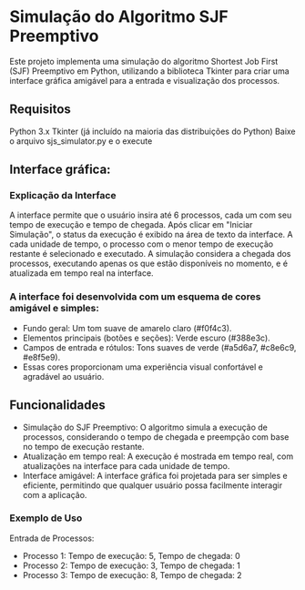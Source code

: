 
# Simulação do Algoritmo SJF Preemptivo
Este projeto implementa uma simulação do algoritmo Shortest Job First (SJF) Preemptivo em Python, utilizando a biblioteca Tkinter para criar uma interface gráfica amigável para a entrada e visualização dos processos.

## Requisitos
Python 3.x
Tkinter (já incluído na maioria das distribuições do Python)
Baixe o arquivo sjs_simulator.py e o execute 

## Interface gráfica:
### Explicação da Interface
A interface permite que o usuário insira até 6 processos, cada um com seu tempo de execução e tempo de chegada.
Após clicar em "Iniciar Simulação", o status da execução é exibido na área de texto da interface. A cada unidade de tempo, o processo com o menor tempo de execução restante é selecionado e executado.
A simulação considera a chegada dos processos, executando apenas os que estão disponíveis no momento, e é atualizada em tempo real na interface.

### A interface foi desenvolvida com um esquema de cores amigável e simples:

- Fundo geral: Um tom suave de amarelo claro (#f0f4c3).
- Elementos principais (botões e seções): Verde escuro (#388e3c).
- Campos de entrada e rótulos: Tons suaves de verde (#a5d6a7, #c8e6c9, #e8f5e9).
- Essas cores proporcionam uma experiência visual confortável e agradável ao usuário.

## Funcionalidades
- Simulação do SJF Preemptivo: O algoritmo simula a execução de processos, considerando o tempo de chegada e preempção com base no tempo de execução restante.
- Atualização em tempo real: A execução é mostrada em tempo real, com atualizações na interface para cada unidade de tempo.
- Interface amigável: A interface gráfica foi projetada para ser simples e eficiente, permitindo que qualquer usuário possa facilmente interagir com a aplicação.
### Exemplo de Uso

Entrada de Processos:
- Processo 1: Tempo de execução: 5, Tempo de chegada: 0
- Processo 2: Tempo de execução: 3, Tempo de chegada: 1
- Processo 3: Tempo de execução: 8, Tempo de chegada: 2
